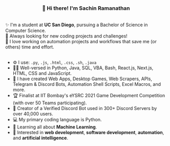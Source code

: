 <h3 align="center">👋 Hi there! I'm Sachin Ramanathan</h3>
<br>
✨ I'm a student at <b>UC San Diego</b>, pursuing a Bachelor of Science in Computer Science.
<br>
🔎 Always looking for new coding projects and challenges! 
<br>
🤖 I love working on automation projects and workflows that save me (or others) time and effort.
<br>
<br>

- ⚙️ I use: `.py`, `.js`, `.html`, `.css`, `.sh`, `.java`
- 👨‍💻 Well-versed in Python, Java, SQL, VBA, Bash, React.js, Next.js, HTML, CSS and JavaScript.
- 👾 I have created Web Apps, Desktop Games, Web Scrapers, APIs, Telegram & Discord Bots, Automation Shell Scripts, Excel Macros, and more.
- 🏆 Finalist at IIT Bombay's eYSRC 2021 Game Development Competition (with over 50 Teams participating).
- 📱 Creator of a Verified Discord Bot used in 300+ Discord Servers by over 40,000 users.
- 💻 My primary coding language is Python.
- 🌱 Learning all about **Machine Learning**.
- 💬 Interested in **web development**, **software development**, **automation**, and **artificial intelligence**.
